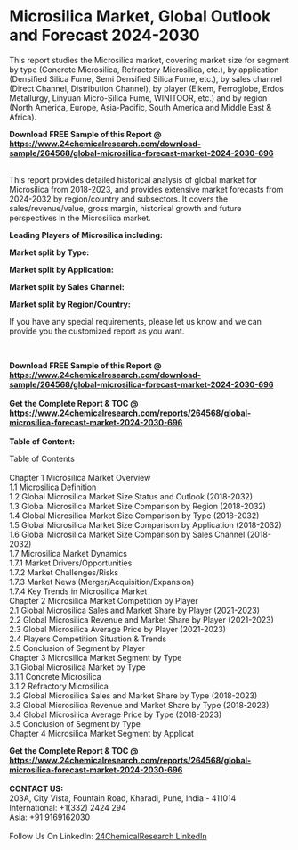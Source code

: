 <h1>Microsilica Market, Global Outlook and Forecast 2024-2030</h1><p>
</p><p>
This report studies the Microsilica market, covering market size for segment by type (Concrete Microsilica, Refractory Microsilica, etc.), by application (Densified Silica Fume, Semi Densified Silica Fume, etc.), by sales channel (Direct Channel, Distribution Channel), by player (Elkem, Ferroglobe, Erdos Metallurgy, Linyuan Micro-Silica Fume, WINITOOR, etc.) and by region (North America, Europe, Asia-Pacific, South America and Middle East &amp; Africa).</p><p>
</p><div><b>Download FREE Sample of this Report @ 
            <a href="https://www.24chemicalresearch.com/download-sample/264568/global-microsilica-forecast-market-2024-2030-696">
            https://www.24chemicalresearch.com/download-sample/264568/global-microsilica-forecast-market-2024-2030-696</a></b></div><br><p>
This report provides detailed historical analysis of global market for Microsilica from 2018-2023, and provides extensive market forecasts from 2024-2032 by region/country and subsectors. It covers the sales/revenue/value, gross margin, historical growth and future perspectives in the Microsilica market.</p><p>
</p><p>
<strong>Leading Players of Microsilica including:</strong>
</p><p>
<strong>Market split by Type:</strong></p><p>
</p><p>
<strong>Market split by Application:</strong></p><p>
</p><p>
<strong>Market split by Sales Channel:</strong></p><p>
</p><p>
<strong>Market split by Region/Country:</strong></p><p>
</p><p>
If you have any special requirements, please let us know and we can provide you the customized report as you want.</p><p>
 </p><div><b>Download FREE Sample of this Report @ 
            <a href="https://www.24chemicalresearch.com/download-sample/264568/global-microsilica-forecast-market-2024-2030-696">
            https://www.24chemicalresearch.com/download-sample/264568/global-microsilica-forecast-market-2024-2030-696</a></b></div><br><div><b>Get the Complete Report & TOC @ 
            <a href="https://www.24chemicalresearch.com/reports/264568/global-microsilica-forecast-market-2024-2030-696">
            https://www.24chemicalresearch.com/reports/264568/global-microsilica-forecast-market-2024-2030-696</a></b></div><br>
            <b>Table of Content:</b><p>Table of Contents<br />
<br />
Chapter 1 Microsilica Market Overview<br />
    1.1 Microsilica Definition<br />
    1.2 Global Microsilica Market Size Status and Outlook (2018-2032)<br />
    1.3 Global Microsilica Market Size Comparison by Region (2018-2032)<br />
    1.4 Global Microsilica Market Size Comparison by Type (2018-2032)<br />
    1.5 Global Microsilica Market Size Comparison by Application (2018-2032)<br />
    1.6 Global Microsilica Market Size Comparison by Sales Channel (2018-2032)<br />
    1.7 Microsilica Market Dynamics<br />
        1.7.1 Market Drivers/Opportunities<br />
        1.7.2 Market Challenges/Risks<br />
        1.7.3 Market News (Merger/Acquisition/Expansion)<br />
        1.7.4 Key Trends in Microsilica Market<br />
Chapter 2 Microsilica Market Competition by Player<br />
    2.1 Global Microsilica Sales and Market Share by Player (2021-2023)<br />
    2.2 Global Microsilica Revenue and Market Share by Player (2021-2023)<br />
    2.3 Global Microsilica Average Price by Player (2021-2023)<br />
    2.4 Players Competition Situation & Trends<br />
    2.5 Conclusion of Segment by Player<br />
Chapter 3 Microsilica Market Segment by Type<br />
    3.1 Global Microsilica Market by Type<br />
        3.1.1 Concrete Microsilica<br />
        3.1.2 Refractory Microsilica<br />
    3.2 Global Microsilica Sales and Market Share by Type (2018-2023)<br />
    3.3 Global Microsilica Revenue and Market Share by Type (2018-2023)<br />
    3.4 Global Microsilica Average Price by Type (2018-2023)<br />
    3.5 Conclusion of Segment by Type<br />
Chapter 4 Microsilica Market Segment by Applicat</p><div><b>Get the Complete Report & TOC @ 
            <a href="https://www.24chemicalresearch.com/reports/264568/global-microsilica-forecast-market-2024-2030-696">
            https://www.24chemicalresearch.com/reports/264568/global-microsilica-forecast-market-2024-2030-696</a></b></div><br><b>CONTACT US:</b><br>
            203A, City Vista, Fountain Road, Kharadi, Pune, India - 411014<br>
            International: +1(332) 2424 294<br>
            Asia: +91 9169162030 <br><br>
            Follow Us On LinkedIn: <a href="https://www.linkedin.com/company/24chemicalresearch/">24ChemicalResearch LinkedIn</a>